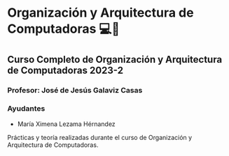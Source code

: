 Organización y Arquitectura de Computadoras 💻🧩
=========================================

Curso Completo de Organización y Arquitectura de Computadoras 2023-2
-------------------------------------------

### Profesor: José de Jesús Galaviz Casas

### Ayudantes

* María Ximena Lezama Hérnandez

Prácticas y teoría realizadas durante el curso de Organización y Arquitectura de Computadoras.